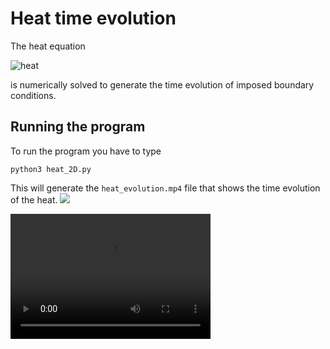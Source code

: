 # Heat time evolution
The heat equation 

![heat](http://mathurl.com/yaqjp2kr.png) 

is numerically solved to generate the time evolution of imposed boundary conditions.


## Running the program

To run the program you have to type


```
python3 heat_2D.py

```

This will generate the `heat_evolution.mp4`  file that shows the time evolution of the heat.
![](heat.gif)


<video src="heat_evolution.mp4" width="320" height="200" controls preload></video>
